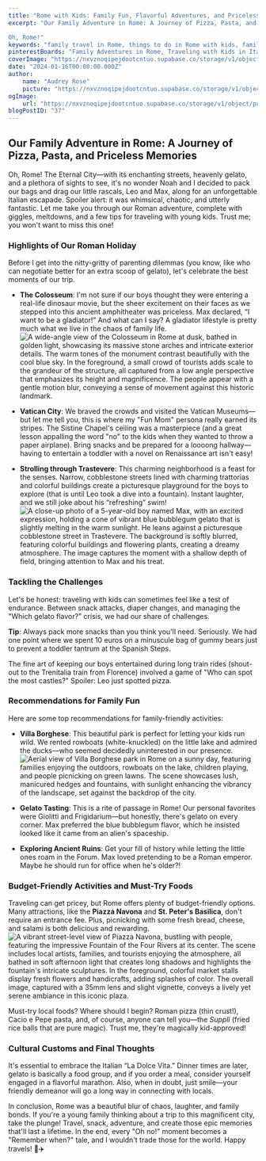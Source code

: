 ```yaml
---
title: "Rome with Kids: Family Fun, Flavorful Adventures, and Priceless Memories!"
excerpt: "Our Family Adventure in Rome: A Journey of Pizza, Pasta, and Priceless Memories

Oh, Rome!"
keywords: "family travel in Rome, things to do in Rome with kids, family-friendly activities in Rome, best gelato in Rome, visiting the Colosseum with children, Vatican City with kids, tips for traveling with toddlers in Rome, budget-friendly family travel Rome, must-try Roman foods, what to do in Trastevere with kids, exploring ancient ruins in Rome, Italy travel tips for families, child-friendly restaurants in Rome, packing snacks for traveling with children, family adventures in the Eternal City, Rome travel guide for families, Colosseum family experience, kid-friendly gelato shops in Rome, traveling in Rome with strollers, cultural customs in Italy for families"
pinterestBoards: "Family Adventures in Rome, Traveling with Kids in Italy, Family Travel Tips, Exploring Rome with Children"
coverImage: "https://nxvznoqipejdootcntuo.supabase.co/storage/v1/object/public/travel-blog-images/image_37_0.png"
date: "2024-01-16T00:00:00.000Z"
author:
    name: "Audrey Rose"
    picture: "https://nxvznoqipejdootcntuo.supabase.co/storage/v1/object/public/character-reference/audrey_avatar_square.png?t=2024-12-21T13%3A26%3A30.307Z"
ogImage:
    url: "https://nxvznoqipejdootcntuo.supabase.co/storage/v1/object/public/travel-blog-images/image_37_0.png"
blogPostID: "37"
---
```

    

## Our Family Adventure in Rome: A Journey of Pizza, Pasta, and Priceless Memories

Oh, Rome! The Eternal City—with its enchanting streets, heavenly gelato, and a plethora of sights to see, it's no wonder Noah and I decided to pack our bags and drag our little rascals, Leo and Max, along for an unforgettable Italian escapade. Spoiler alert: it was whimsical, chaotic, and utterly fantastic. Let me take you through our Roman adventure, complete with giggles, meltdowns, and a few tips for traveling with young kids. Trust me; you won't want to miss this one!

### Highlights of Our Roman Holiday

Before I get into the nitty-gritty of parenting dilemmas (you know, like who can negotiate better for an extra scoop of gelato), let's celebrate the best moments of our trip. 

- **The Colosseum**: I'm not sure if our boys thought they were entering a real-life dinosaur movie, but the sheer excitement on their faces as we stepped into this ancient amphitheater was priceless. Max declared, “I want to be a gladiator!” And what can I say? A gladiator lifestyle is pretty much what we live in the chaos of family life. ![A wide-angle view of the Colosseum in Rome at dusk, bathed in golden light, showcasing its massive stone arches and intricate exterior details. The warm tones of the monument contrast beautifully with the cool blue sky. In the foreground, a small crowd of tourists adds scale to the grandeur of the structure, all captured from a low angle perspective that emphasizes its height and magnificence. The people appear with a gentle motion blur, conveying a sense of movement against this historic landmark.](https://nxvznoqipejdootcntuo.supabase.co/storage/v1/object/public/travel-blog-images/image_37_0.png)

- **Vatican City**: We braved the crowds and visited the Vatican Museums—but let me tell you, this is where my "Fun Mom" persona really earned its stripes. The Sistine Chapel's ceiling was a masterpiece (and a great lesson appalling the word "no" to the kids when they wanted to throw a paper airplane). Bring snacks and be prepared for a loooong hallway—having to entertain a toddler with a novel on Renaissance art isn't easy! 

- **Strolling through Trastevere**: This charming neighborhood is a feast for the senses. Narrow, cobblestone streets lined with charming trattorias and colorful buildings create a picturesque playground for the boys to explore (that is until Leo took a dive into a fountain). Instant laughter, and we still joke about his “refreshing” swim! ![A close-up photo of a 5-year-old boy named Max, with an excited expression, holding a cone of vibrant blue bubblegum gelato that is slightly melting in the warm sunlight. He leans against a picturesque cobblestone street in Trastevere. The background is softly blurred, featuring colorful buildings and flowering plants, creating a dreamy atmosphere. The image captures the moment with a shallow depth of field, bringing attention to Max and his treat.](https://nxvznoqipejdootcntuo.supabase.co/storage/v1/object/public/travel-blog-images/image_37_1.png)

### Tackling the Challenges

Let's be honest: traveling with kids can sometimes feel like a test of endurance. Between snack attacks, diaper changes, and managing the "Which gelato flavor?" crisis, we had our share of challenges. 

**Tip**: Always pack more snacks than you think you'll need. Seriously. We had one point where we spent 10 euros on a minuscule bag of gummy bears just to prevent a toddler tantrum at the Spanish Steps. 

The fine art of keeping our boys entertained during long train rides (shout-out to the Trenitalia train from Florence) involved a game of "Who can spot the most castles?" Spoiler: Leo just spotted pizza. 

### Recommendations for Family Fun

Here are some top recommendations for family-friendly activities:

- **Villa Borghese**: This beautiful park is perfect for letting your kids run wild. We rented rowboats (white-knuckled) on the little lake and admired the ducks—who seemed decidedly uninterested in our presence. ![Aerial view of Villa Borghese park in Rome on a sunny day, featuring families enjoying the outdoors, rowboats on the lake, children playing, and people picnicking on green lawns. The scene showcases lush, manicured hedges and fountains, with sunlight enhancing the vibrancy of the landscape, set against the backdrop of the city.](https://nxvznoqipejdootcntuo.supabase.co/storage/v1/object/public/travel-blog-images/image_37_2.png)

- **Gelato Tasting**: This is a rite of passage in Rome! Our personal favorites were Giolitti and Frigidarium—but honestly, there's gelato on every corner. Max preferred the blue bubblegum flavor, which he insisted looked like it came from an alien's spaceship. 

- **Exploring Ancient Ruins**: Get your fill of history while letting the little ones roam in the Forum. Max loved pretending to be a Roman emperor. Maybe he should run for office when he's older?! 

### Budget-Friendly Activities and Must-Try Foods

Traveling can get pricey, but Rome offers plenty of budget-friendly options. Many attractions, like the **Piazza Navona** and **St. Peter's Basilica**, don't require an entrance fee. Plus, picnicking with some fresh bread, cheese, and salami is both delicious and rewarding. ![A vibrant street-level view of Piazza Navona, bustling with people, featuring the impressive Fountain of the Four Rivers at its center. The scene includes local artists, families, and tourists enjoying the atmosphere, all bathed in soft afternoon light that creates long shadows and highlights the fountain's intricate sculptures. In the foreground, colorful market stalls display fresh flowers and handicrafts, adding splashes of color. The overall image, captured with a 35mm lens and slight vignette, conveys a lively yet serene ambiance in this iconic plaza.](https://nxvznoqipejdootcntuo.supabase.co/storage/v1/object/public/travel-blog-images/image_37_3.png)

Must-try local foods? Where should I begin? Roman pizza (thin crust!), Cacio e Pepe pasta, and, of course, anyone can tell you—the *Supplì* (fried rice balls that are pure magic). Trust me, they're magically kid-approved!

### Cultural Customs and Final Thoughts

It's essential to embrace the Italian “La Dolce Vita.” Dinner times are later, gelato is basically a food group, and if you order a meal, consider yourself engaged in a flavorful marathon. Also, when in doubt, just smile—your friendly demeanor will go a long way in connecting with locals. 

In conclusion, Rome was a beautiful blur of chaos, laughter, and family bonds. If you're a young family thinking about a trip to this magnificent city, take the plunge! Travel, snack, adventure, and create those epic memories that'll last a lifetime. In the end, every "Oh no!" moment becomes a "Remember when?" tale, and I wouldn't trade those for the world. Happy travels! 🍕✈️